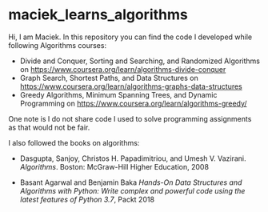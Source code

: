 # maciek_learns_algorithms
Hi, I am Maciek. In this repository you can find the code I developed while 
following Algorithms courses: 

* Divide and Conquer, Sorting and Searching, and Randomized Algorithms on https://www.coursera.org/learn/algorithms-divide-conquer
* Graph Search, Shortest Paths, and Data Structures on https://www.coursera.org/learn/algorithms-graphs-data-structures
* Greedy Algorithms, Minimum Spanning Trees, and Dynamic Programming on https://www.coursera.org/learn/algorithms-greedy/

One note is I do not share code I used to solve programming 
assignments as that would not be fair.

I also followed the books on algorithms: 

* Dasgupta, Sanjoy, Christos H. Papadimitriou, and Umesh V. Vazirani. 
*Algorithms*. Boston: McGraw-Hill Higher Education, 2008

* Basant Agarwal and Benjamin Baka *Hands-On Data Structures and Algorithms with Python: Write complex and powerful code using the latest features of Python 3.7*,
Packt 2018 
